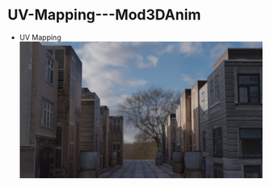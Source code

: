 <!-- MODELS PROJECT TITLE -->
# UV-Mapping---Mod3DAnim

<!-- MODELS PROJECT IMAGES -->
- UV Mapping
[![Showcase](./Renders/Image/City%20Road%20-%20Render%20Image.png)](./Renders/Animation/0001-0100.mp4)
